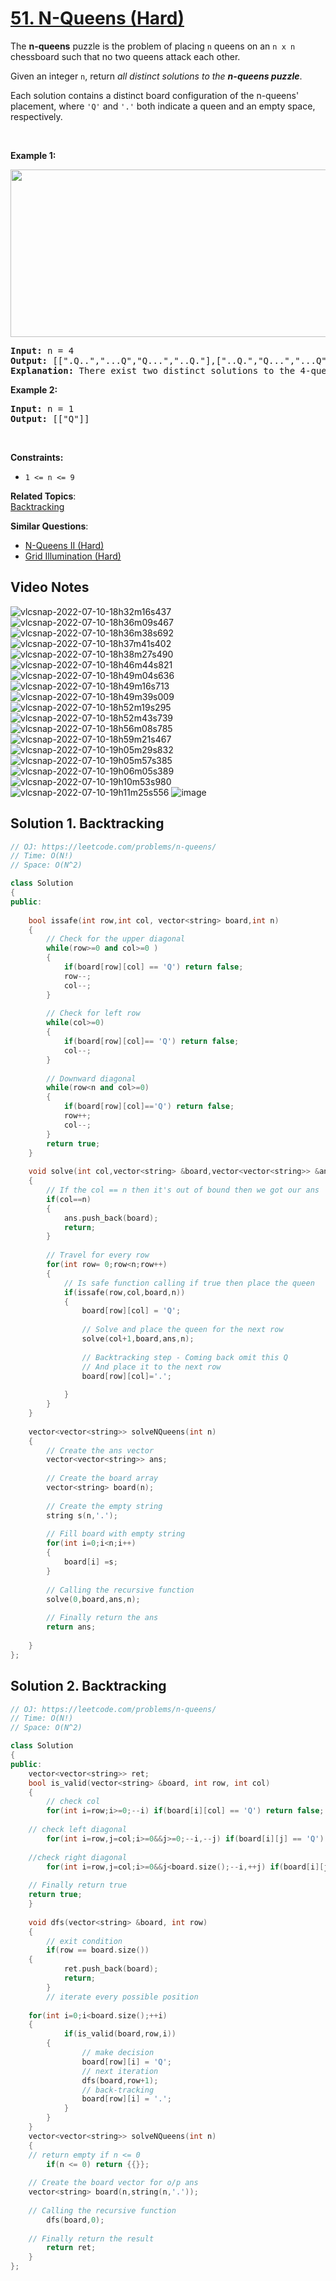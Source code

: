# [51. N-Queens (Hard)](https://leetcode.com/problems/n-queens/)

<p>The <strong>n-queens</strong> puzzle is the problem of placing <code>n</code> queens on an <code>n x n</code> chessboard such that no two queens attack each other.</p>

<p>Given an integer <code>n</code>, return <em>all distinct solutions to the <strong>n-queens puzzle</strong></em>.</p>

<p>Each solution contains a distinct board configuration of the n-queens' placement, where <code>'Q'</code> and <code>'.'</code> both indicate a queen and an empty space, respectively.</p>

<p>&nbsp;</p>
<p><strong>Example 1:</strong></p>
<img alt="" src="https://assets.leetcode.com/uploads/2020/11/13/queens.jpg" style="width: 600px; height: 268px;">
<pre><strong>Input:</strong> n = 4
<strong>Output:</strong> [[".Q..","...Q","Q...","..Q."],["..Q.","Q...","...Q",".Q.."]]
<strong>Explanation:</strong> There exist two distinct solutions to the 4-queens puzzle as shown above
</pre>

<p><strong>Example 2:</strong></p>

<pre><strong>Input:</strong> n = 1
<strong>Output:</strong> [["Q"]]
</pre>

<p>&nbsp;</p>
<p><strong>Constraints:</strong></p>

<ul>
	<li><code>1 &lt;= n &lt;= 9</code></li>
</ul>


**Related Topics**:  
[Backtracking](https://leetcode.com/tag/backtracking/)

**Similar Questions**:
* [N-Queens II (Hard)](https://leetcode.com/problems/n-queens-ii/)
* [Grid Illumination (Hard)](https://leetcode.com/problems/grid-illumination/)

## Video Notes

![vlcsnap-2022-07-10-18h32m16s437](https://user-images.githubusercontent.com/37560890/178147782-41c707ac-10f6-48cd-8f77-e8cb16d51e70.png)
![vlcsnap-2022-07-10-18h36m09s467](https://user-images.githubusercontent.com/37560890/178147786-7d4ba334-0b83-4f93-a6be-a77d7722e166.png)
![vlcsnap-2022-07-10-18h36m38s692](https://user-images.githubusercontent.com/37560890/178147787-771dc0ef-d835-4c38-b6bb-1c1ff0c6f114.png)
![vlcsnap-2022-07-10-18h37m41s402](https://user-images.githubusercontent.com/37560890/178147789-e200d183-afd5-4c35-bac7-8ddc5282dd32.png)
![vlcsnap-2022-07-10-18h38m27s490](https://user-images.githubusercontent.com/37560890/178147790-29e77ac6-a5e1-4abe-8561-05a2fba7283a.png)
![vlcsnap-2022-07-10-18h46m44s821](https://user-images.githubusercontent.com/37560890/178147791-a6c5cad2-2db8-4301-b6a1-ffe3b9cc6ad2.png)
![vlcsnap-2022-07-10-18h49m04s636](https://user-images.githubusercontent.com/37560890/178147793-d9674107-6554-4919-87d0-bfc02e410957.png)
![vlcsnap-2022-07-10-18h49m16s713](https://user-images.githubusercontent.com/37560890/178147794-0411f68c-3b3a-4b1b-8ada-6dac233025dc.png)
![vlcsnap-2022-07-10-18h49m39s009](https://user-images.githubusercontent.com/37560890/178147795-da249e12-7d32-4e2c-86fa-470da6b9c894.png)
![vlcsnap-2022-07-10-18h52m19s295](https://user-images.githubusercontent.com/37560890/178147796-bd0c127f-86f6-495f-a9ca-48b3c77ac19d.png)
![vlcsnap-2022-07-10-18h52m43s739](https://user-images.githubusercontent.com/37560890/178147797-985564f6-9acc-4a39-a193-f0f9f2ac3725.png)
![vlcsnap-2022-07-10-18h56m08s785](https://user-images.githubusercontent.com/37560890/178147798-f76fdd77-f1c4-4689-b039-3196d9d7c276.png)
![vlcsnap-2022-07-10-18h59m21s467](https://user-images.githubusercontent.com/37560890/178147799-3856247c-b11d-45d1-b344-c1d81f507776.png)
![vlcsnap-2022-07-10-19h05m29s832](https://user-images.githubusercontent.com/37560890/178147800-bba4f890-970e-4d82-b19a-d62692674d47.png)
![vlcsnap-2022-07-10-19h05m57s385](https://user-images.githubusercontent.com/37560890/178147801-464c0699-6e22-483e-ad96-ddae3b7b1e03.png)
![vlcsnap-2022-07-10-19h06m05s389](https://user-images.githubusercontent.com/37560890/178147802-31776669-292f-417b-b2f5-41c440e92283.png)
![vlcsnap-2022-07-10-19h10m53s980](https://user-images.githubusercontent.com/37560890/178147804-d5dc17c2-7c4a-4697-b981-fa6ad784db11.png)
![vlcsnap-2022-07-10-19h11m25s556](https://user-images.githubusercontent.com/37560890/178147807-f2fa7df2-d931-4fb4-8a40-6d7aef89f076.png)
![image](https://user-images.githubusercontent.com/37560890/178147982-6a8c4de0-c97c-428a-8a57-b6a61d38ed21.png)


## Solution 1. Backtracking

```cpp
// OJ: https://leetcode.com/problems/n-queens/
// Time: O(N!)
// Space: O(N^2)

class Solution 
{
public:
    
    bool issafe(int row,int col, vector<string> board,int n)
    {
        // Check for the upper diagonal
        while(row>=0 and col>=0 )
        {
            if(board[row][col] == 'Q') return false;
            row--;
            col--;
        }
        
        // Check for left row
        while(col>=0)
        {
            if(board[row][col]== 'Q') return false;
            col--;
        }
        
        // Downward diagonal
        while(row<n and col>=0)
        {
            if(board[row][col]=='Q') return false;
            row++;
            col--;
        }
        return true;
    }
    
    void solve(int col,vector<string> &board,vector<vector<string>> &ans,int n)
    {
        // If the col == n then it's out of bound then we got our ans
        if(col==n)
        {
            ans.push_back(board);
            return;
        }
        
        // Travel for every row
        for(int row= 0;row<n;row++)
        {
            // Is safe function calling if true then place the queen
            if(issafe(row,col,board,n))
            {
                board[row][col] = 'Q';
                
                // Solve and place the queen for the next row
                solve(col+1,board,ans,n);
                
                // Backtracking step - Coming back omit this Q 
                // And place it to the next row
                board[row][col]='.';
                
            }
        }
    }
    
    vector<vector<string>> solveNQueens(int n) 
    {
        // Create the ans vector
        vector<vector<string>> ans;
        
        // Create the board array
        vector<string> board(n);
        
        // Create the empty string
        string s(n,'.');
        
        // Fill board with empty string
        for(int i=0;i<n;i++)
        {
            board[i] =s;
        }
        
        // Calling the recursive function
        solve(0,board,ans,n);
        
        // Finally return the ans
        return ans;
        
    }
};

```

## Solution 2. Backtracking

```cpp
// OJ: https://leetcode.com/problems/n-queens/
// Time: O(N!)
// Space: O(N^2)

class Solution 
{
public:
    vector<vector<string>> ret;
    bool is_valid(vector<string> &board, int row, int col)
    {
        // check col
        for(int i=row;i>=0;--i) if(board[i][col] == 'Q') return false;
        
	// check left diagonal
        for(int i=row,j=col;i>=0&&j>=0;--i,--j) if(board[i][j] == 'Q') return false;
        
	//check right diagonal
        for(int i=row,j=col;i>=0&&j<board.size();--i,++j) if(board[i][j] == 'Q') return false;
        
	// Finally return true
	return true;
    }
    
    void dfs(vector<string> &board, int row)
    {
        // exit condition
        if(row == board.size())
	{
            ret.push_back(board);
            return;
        }
        // iterate every possible position
        
	for(int i=0;i<board.size();++i)
	{
            if(is_valid(board,row,i))
	    {
                // make decision
                board[row][i] = 'Q';
                // next iteration
                dfs(board,row+1);
                // back-tracking
                board[row][i] = '.';
            }
        }
    }
    vector<vector<string>> solveNQueens(int n) 
    {
	// return empty if n <= 0
        if(n <= 0) return {{}};
        
	// Create the board vector for o/p ans
	vector<string> board(n,string(n,'.'));
	
	// Calling the recursive function
        dfs(board,0);
	
	// Finally return the result
        return ret;
    }
};

```


